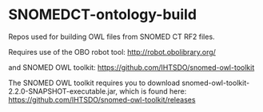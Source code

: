 # SNOMEDCT-ontology-build
Repos used for building OWL files from SNOMED CT RF2 files.

Requires use of the OBO robot tool: http://robot.obolibrary.org/

and SNOMED OWL toolkit: https://github.com/IHTSDO/snomed-owl-toolkit

The SNOMED OWL toolkit requires you to download snomed-owl-toolkit-2.2.0-SNAPSHOT-executable.jar, which is found here: https://github.com/IHTSDO/snomed-owl-toolkit/releases
